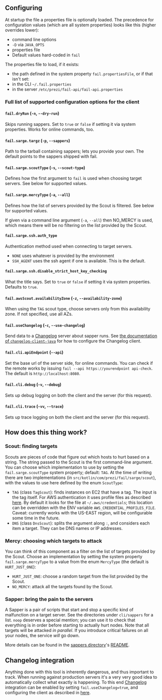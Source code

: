 ## Configuring

At startup the file a properties file is optionally loaded. The precedence for configuration values
(which are all system properties) looks like this (higher overrides lower):

 - command line options
 - `-D` via `JAVA_OPTS`
 - properties file
 - Default values hard-coded in `fail`
 
 The properties file to load, if it exists:
  - the path defined in the system property `fail.propertiesFile`, or if that isn't set: 
  - in the CLI `~/.fail.properties`
  - in the server `/etc/prezi/fail-api/fail-api.properties`

### Full list of supported configuration options for the client

#### `fail.dryRun` (`-n`, `--dry-run`)
Skips running sappers. Set to `true` or `false` if setting it via system properties. Works for online commands, too.

#### `fail.sarge.targz` (`-p`, `--sappers`)
Path to the tarball containing sappers; lets you provide your own. The default points to the sappers shipped with fail.

#### `fail.sarge.scoutType` (`-s`, `--scout-type`)
Defines how the first argument to `fail` is used when choosing target servers. See below for supported values.

#### `fail.sarge.mercyType` (`-a`, `--all`)
Defines how the list of servers provided by the Scout is filtered. See below for supported values.

If given via a command line argument (`-a`, `--all`) then NO_MERCY is used, which means there will be no filtering on the list provided by the Scout.

#### `fail.sarge.ssh.auth_type`
Authentication method used when connecting to target servers.
 * `NONE` uses whatever is provided by the environment
 * `SSH_AGENT` uses the ssh agent if one is available. This is the default.

#### `fail.sarge.ssh.disable_strict_host_key_checking`
What the title says. Set to `true` or `false` if setting it via system properties. Defaults to `true`.

#### `fail.awsScout.availabilityZone` (`-z`, `--availability-zone`)
When using the `TAG` scout type, choose servers only from this availability zone. If not specified, use all AZs.

#### `fail.useChangelog` (`-c`, `--use-changelog`)
Send data to a [Changelog](https://github.com/prezi/changelog) server about sapper runs. See
[the documentation of `changelog-client-java`](https://github.com/prezi/changelog-client-java#configuration) for how to configure
the Changelog client.

#### `fail.cli.apiEndpoint` (`--api`)
Set the base url of the server side, for online commands. You can check if the remote works by issuing `fail --api https://yourendpoint api-check`. The default is `http://localhost:8080`.

#### `fail.cli.debug` (`-v`, `--debug`)
Sets up debug logging on both the client and the server (for this request).

#### `fail.cli.trace` (`-vv`, `--trace`)
Sets up trace logging on both the client and the server (for this request).

## How does this thing work?

### Scout: finding targets

Scouts are pieces of code that figure out which hosts to hurt based on a string. The string passed to the Scout is the
first command-line argument. You can choose which implementation to use by setting the `fail.sarge.scoutType`
system property; default: `TAG`. At the time of writing there are two implementations (in `src/kotlin/com/prezi/fail/sarge/scout`),
with the values to use here defined by the enum `ScoutType`:

 * `TAG` (class `TagScout`): finds instances on EC2 that have a tag. The input is the tag itself. For AWS authentication it uses
   profile files as described [here](http://docs.aws.amazon.com/cli/latest/userguide/cli-chap-getting-started.html).
   By default it looks for the file at `~/.aws/credentials`; this location can be overridden with the ENV variable
   `AWS_CREDENTIAL_PROFILES_FILE`. Caveat: currently works with the US-EAST region, will be configurable some time in the
   future.
 * `DNS` (class `DnsScout`): splits the argument along `:`, and considers each item a target. They can be DNS names
   or IP addresses.

### Mercy: choosing which targets to attack

You can think of this component as a filter on the list of targets provided by the Scout. Choose an implementation by
setting the system property `fail.sarge.mercyType` to a value from the enum `MercyType` (the default is `HURT_JUST_ONE`):

 * `HURT_JUST_ONE`: choose a random target from the list provided by the Scout.
 * `NO_MERCY`: attack all the targets found by the Scout.


### Sapper: bring the pain to the servers

A Sapper is a pair of scripts that start and stop a specific kind of malfunction on a target server. See the directories
under `cli/sappers` for a list. `noop` deserves a special mention; you can use it to check that everything is in order before
starting to actually hurt nodes. Note that all targets will be attacked _in parallel_. If you introduce
critical failures on all your nodes, the service _will_ go down.

More details can be found in the [sappers directory](https://github.com/prezi/fail/tree/master/sappers)'s [README](https://github.com/prezi/fail/blob/master/sappers/README.md).

## Changelog integration

Anything done with this tool is inherently dangerous, and thus important to track. When running against production
servers it's a very very good idea to automatically collect what exactly is happening. To this end
[Changelog](https://github.com/prezi/changelog) integration can be enabled by setting `fail.useChangelog=true`, and
configuring the client as described in [here](https://github.com/prezi/changelog-client-java#configuration).

